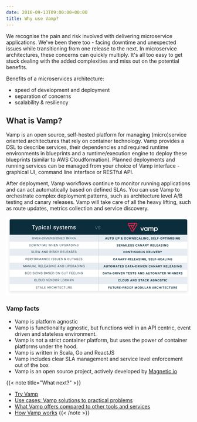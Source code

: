 ```yaml
---
date: 2016-09-13T09:00:00+00:00
title: Why use Vamp?
---
```


We recognise the pain and risk involved with delivering microservice applications.  We've been there too - facing downtime and unexpected issues while transitioning from one release to the next. 
In microservice architectures, these concerns can quickly multiply. It's all too easy to get stuck dealing with the added complexities and miss out on the potential benefits. 

Benefits of a microservices architecture:

* speed of development and deployment
* separation of concerns
* scalability & resiliency

## What is Vamp?

Vamp is an open source, self-hosted platform for managing (micro)service oriented architectures that rely on container technology. Vamp provides a DSL to describe services, their dependencies and required runtime environments in blueprints and a runtime/execution engine to deploy these blueprints (similar to AWS Cloudformation). Planned deployments and running services can be managed from your choice of Vamp interface - graphical UI, command line interface or RESTful API. 

After deployment, Vamp workflows continue to monitor running applications and can act automatically based on defined SLAs.  You can use Vamp to orchestrate complex deployment patterns, such as architecture level A/B testing and canary releases. Vamp will take care of all the heavy lifting, such as route updates, metrics collection and service discovery.

![](/images/typical-systems-vs-vamp.png)

### Vamp facts

* Vamp is platform agnostic
* Vamp is functionality agnostic, but functions well in an API centric, event driven and stateless environment. 
* Vamp is not a strict container platform, but uses the power of container platforms under the hood.
* Vamp is written in Scala, Go and ReactJS 
* Vamp includes clear SLA management and service level enforcement out of the box
* Vamp is an open source project, actively developed by [Magnetic.io](/about/)


{{< note title="What next?" >}}
* [Try Vamp](/documentation/installation/hello-world)
* [Use cases: Vamp solutions to practical problems](use-cases/)
* [What Vamp offers compared to other tools and services](vamp-compared-to/proxies-and-load-balancers/)
* [How Vamp works](/documentation/how-vamp-works/architecture-and-components)
{{< /note >}}


